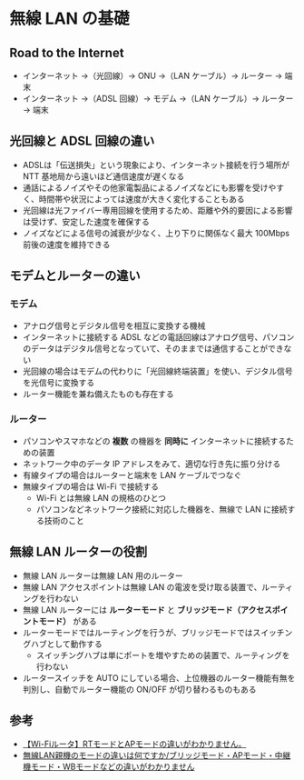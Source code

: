 # 無線 LAN の基礎

## Road to the Internet

- インターネット →（光回線）→ ONU →（LAN ケーブル）→ ルーター → 端末
- インターネット →（ADSL 回線）→ モデム →（LAN ケーブル）→ ルーター → 端末

## 光回線と ADSL 回線の違い

- ADSLは「伝送損失」という現象により、インターネット接続を行う場所が NTT 基地局から遠いほど通信速度が遅くなる
- 通話によるノイズやその他家電製品によるノイズなどにも影響を受けやすく、時間帯や状況によっては速度が大きく変化することもある
- 光回線は光ファイバー専用回線を使用するため、距離や外的要因による影響は受けず、安定した速度を確保する
- ノイズなどによる信号の減衰が少なく、上り下りに関係なく最大 100Mbps 前後の速度を維持できる

## モデムとルーターの違い

### モデム

- アナログ信号とデジタル信号を相互に変換する機械
- インターネットに接続する ADSL などの電話回線はアナログ信号、パソコンのデータはデジタル信号となっていて、そのままでは通信することができない
- 光回線の場合はモデムの代わりに「光回線終端装置」を使い、デジタル信号を光信号に変換する
- ルーター機能を兼ね備えたものも存在する

### ルーター

- パソコンやスマホなどの **複数** の機器を **同時に** インターネットに接続するための装置
- ネットワーク中のデータ IP アドレスをみて、適切な行き先に振り分ける
- 有線タイプの場合はルーターと端末を LAN ケーブルでつなぐ
- 無線タイプの場合は Wi-Fi で接続する
  - Wi-Fi とは無線 LAN の規格のひとつ
  - パソコンなどネットワーク接続に対応した機器を、無線で LAN に接続する技術のこと

## 無線 LAN ルーターの役割

- 無線 LAN ルーターは無線 LAN 用のルーター
- 無線 LAN アクセスポイントは無線 LAN の電波を受け取る装置で、ルーティングを行わない
- 無線 LAN ルーターには **ルーターモード** と **ブリッジモード（アクセスポイントモード）** がある
- ルーターモードではルーティングを行うが、ブリッジモードではスイッチングハブとして動作する
  - スイッチングハブは単にポートを増やすための装置で、ルーティングを行わない
- ルータースイッチを AUTO にしている場合、上位機器のルーター機能有無を判別し、自動でルーター機能の ON/OFF が切り替わるものもある

## 参考

- [【Wi-Fiルータ】RTモードとAPモードの違いがわかりません。](http://qa.elecom.co.jp/faq_detail.html?id=4949)
- [無線LAN親機のモードの違いは何ですか/ブリッジモード・APモード・中継機モード・WBモードなどの違いがわかりません](http://faq.buffalo.jp/app/answers/detail/a_id/16000)

